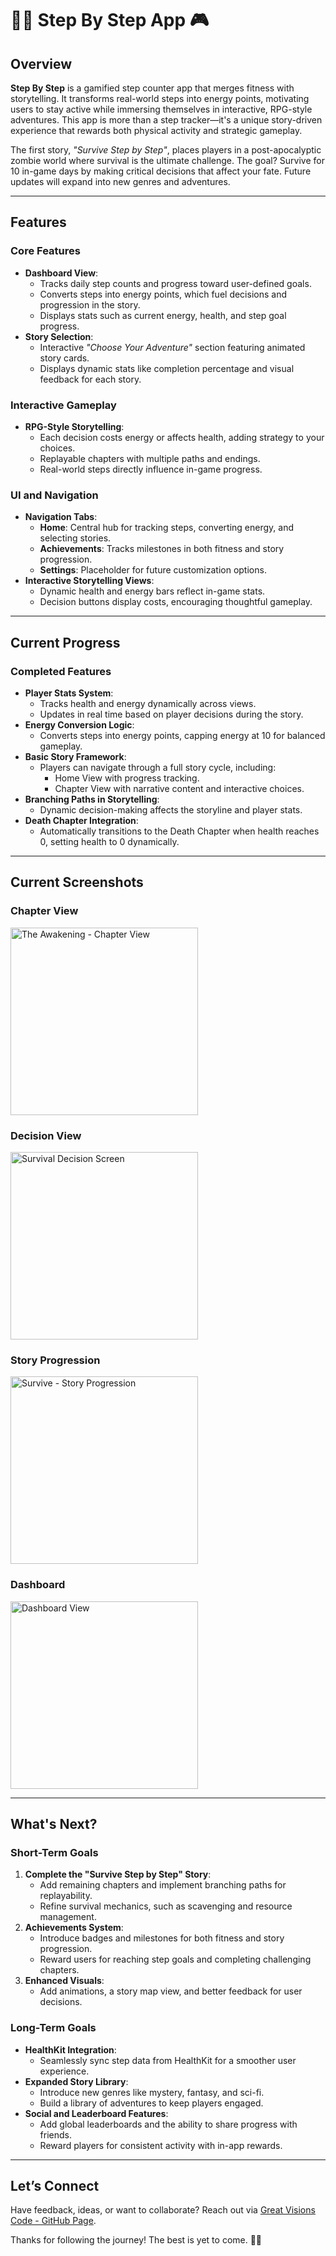 # 🚶‍♂️ Step By Step App 🎮

## Overview
**Step By Step** is a gamified step counter app that merges fitness with storytelling. It transforms real-world steps into energy points, motivating users to stay active while immersing themselves in interactive, RPG-style adventures. This app is more than a step tracker—it's a unique story-driven experience that rewards both physical activity and strategic gameplay.

The first story, *"Survive Step by Step"*, places players in a post-apocalyptic zombie world where survival is the ultimate challenge. The goal? Survive for 10 in-game days by making critical decisions that affect your fate. Future updates will expand into new genres and adventures.

---

## Features

### Core Features
- **Dashboard View**:
  - Tracks daily step counts and progress toward user-defined goals.
  - Converts steps into energy points, which fuel decisions and progression in the story.
  - Displays stats such as current energy, health, and step goal progress.
- **Story Selection**:
  - Interactive *"Choose Your Adventure"* section featuring animated story cards.
  - Displays dynamic stats like completion percentage and visual feedback for each story.

### Interactive Gameplay
- **RPG-Style Storytelling**:
  - Each decision costs energy or affects health, adding strategy to your choices.
  - Replayable chapters with multiple paths and endings.
  - Real-world steps directly influence in-game progress.

### UI and Navigation
- **Navigation Tabs**:
  - **Home**: Central hub for tracking steps, converting energy, and selecting stories.
  - **Achievements**: Tracks milestones in both fitness and story progression.
  - **Settings**: Placeholder for future customization options.
- **Interactive Storytelling Views**:
  - Dynamic health and energy bars reflect in-game stats.
  - Decision buttons display costs, encouraging thoughtful gameplay.

---

## Current Progress

### Completed Features
- **Player Stats System**:
  - Tracks health and energy dynamically across views.
  - Updates in real time based on player decisions during the story.
- **Energy Conversion Logic**:
  - Converts steps into energy points, capping energy at 10 for balanced gameplay.
- **Basic Story Framework**:
  - Players can navigate through a full story cycle, including:
    - Home View with progress tracking.
    - Chapter View with narrative content and interactive choices.
- **Branching Paths in Storytelling**:
  - Dynamic decision-making affects the storyline and player stats.
- **Death Chapter Integration**:
  - Automatically transitions to the Death Chapter when health reaches 0, setting health to 0 dynamically.

---

## Current Screenshots

### Chapter View
<img src="ReadMe Images/IMG_4093.jpg" alt="The Awakening - Chapter View" width="300">

### Decision View
<img src="ReadMe Images/IMG_4094.jpg" alt="Survival Decision Screen" width="300">

### Story Progression
<img src="ReadMe Images/IMG_4095.jpg" alt="Survive - Story Progression" width="300">

### Dashboard
<img src="ReadMe Images/IMG_4096.jpg" alt="Dashboard View" width="300">

---

## What's Next?

### Short-Term Goals
1. **Complete the "Survive Step by Step" Story**:
   - Add remaining chapters and implement branching paths for replayability.
   - Refine survival mechanics, such as scavenging and resource management.
2. **Achievements System**:
   - Introduce badges and milestones for both fitness and story progression.
   - Reward users for reaching step goals and completing challenging chapters.
3. **Enhanced Visuals**:
   - Add animations, a story map view, and better feedback for user decisions.

### Long-Term Goals
- **HealthKit Integration**:
  - Seamlessly sync step data from HealthKit for a smoother user experience.
- **Expanded Story Library**:
  - Introduce new genres like mystery, fantasy, and sci-fi.
  - Build a library of adventures to keep players engaged.
- **Social and Leaderboard Features**:
  - Add global leaderboards and the ability to share progress with friends.
  - Reward players for consistent activity with in-app rewards.

---

## Let’s Connect
Have feedback, ideas, or want to collaborate? Reach out via [Great Visions Code - GitHub Page](https://great-visions-code.github.io/).  

Thanks for following the journey! The best is yet to come. 🚶‍♂️